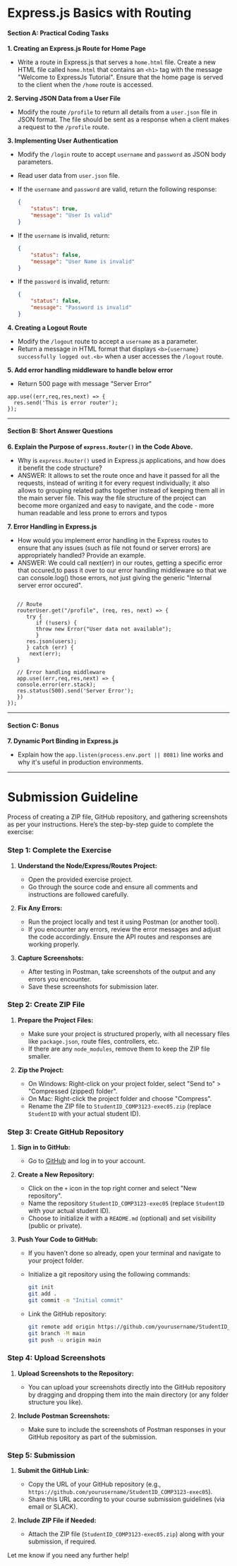 # Express.js Basics with Routing

#### Section A: Practical Coding Tasks

**1. Creating an Express.js Route for Home Page**

- Write a route in Express.js that serves a `home.html` file. Create a new HTML file called `home.html` that contains an `<h1>` tag with the message "Welcome to ExpressJs Tutorial". Ensure that the home page is served to the client when the `/home` route is accessed.

**2. Serving JSON Data from a User File**

- Modify the route `/profile` to return all details from a `user.json` file in JSON format. The file should be sent as a response when a client makes a request to the `/profile` route.

**3. Implementing User Authentication**

- Modify the `/login` route to accept `username` and `password` as JSON body parameters.
- Read user data from `user.json` file.
- If the `username` and `password` are valid, return the following response:

    ```json
    {
        "status": true,
        "message": "User Is valid"
    }
    ```

- If the `username` is invalid, return:

    ```json
    {
        "status": false,
        "message": "User Name is invalid"
    }
    ```

- If the `password` is invalid, return:

    ```json
    {
        "status": false,
        "message": "Password is invalid"
    }
    ```

**4. Creating a Logout Route**

- Modify the `/logout` route to accept a `username` as a parameter.
- Return a message in HTML format that displays `<b>{username} successfully logged out.<b>` when a user accesses the `/logout` route.

**5. Add error handling middleware to handle below error**

- Return 500 page with message "Server Error"
```
app.use((err,req,res,next) => {
  res.send('This is error router');
});
```
---

#### Section B: Short Answer Questions

**6. Explain the Purpose of `express.Router()` in the Code Above.**

- Why is `express.Router()` used in Express.js applications, and how does it benefit the code structure?
- ANSWER: It allows to set the route once and have it passed for all the requests, instead of writing it for every request individually; it also allows to grouping related paths together instead of keeping them all in the main server file. This way the file structure of the project can become more organized and easy to navigate, and the code - more human readable and less prone to errors and typos

**7. Error Handling in Express.js**

- How would you implement error handling in the Express routes to ensure that any issues (such as file not found or server errors) are appropriately handled? Provide an example.
- ANSWER: We could call next(err) in our routes, getting a specific error that occured,to pass it over to our error handling middleware so that we can console.log() those errors, not just giving the generic "Internal server error occured". 
```EXAMPLE

   // Route
   routerUser.get("/profile", (req, res, next) => {
      try {
         if (!users) {
         throw new Error("User data not available");
         }
      res.json(users);
      } catch (err) {
       next(err);
   }

   // Error handling middleware
   app.use((err,req,res,next) => {
   console.error(err.stack);
   res.status(500).send('Server Error');
   })
});
```

---

#### Section C: Bonus

**7. Dynamic Port Binding in Express.js**

- Explain how the `app.listen(process.env.port || 8081)` line works and why it's useful in production environments.

---
# Submission Guideline
 Process of creating a ZIP file, GitHub repository, and gathering screenshots as per your instructions. Here’s the step-by-step guide to complete the exercise:

### Step 1: Complete the Exercise

1. **Understand the Node/Express/Routes Project:**
   - Open the provided exercise project.
   - Go through the source code and ensure all comments and instructions are followed carefully.

2. **Fix Any Errors:**
   - Run the project locally and test it using Postman (or another tool).
   - If you encounter any errors, review the error messages and adjust the code accordingly. Ensure the API routes and responses are working properly.

3. **Capture Screenshots:**
   - After testing in Postman, take screenshots of the output and any errors you encounter.
   - Save these screenshots for submission later.

### Step 2: Create ZIP File

1. **Prepare the Project Files:**
   - Make sure your project is structured properly, with all necessary files like `package.json`, route files, controllers, etc.
   - If there are any `node_modules`, remove them to keep the ZIP file smaller.

2. **Zip the Project:**
   - On Windows: Right-click on your project folder, select "Send to" > "Compressed (zipped) folder".
   - On Mac: Right-click the project folder and choose "Compress".
   - Rename the ZIP file to `StudentID_COMP3123-exec05.zip` (replace `StudentID` with your actual student ID).

### Step 3: Create GitHub Repository

1. **Sign in to GitHub:**
   - Go to [GitHub](https://github.com) and log in to your account.

2. **Create a New Repository:**
   - Click on the `+` icon in the top right corner and select "New repository".
   - Name the repository `StudentID_COMP3123-exec05` (replace `StudentID` with your actual student ID).
   - Choose to initialize it with a `README.md` (optional) and set visibility (public or private).

3. **Push Your Code to GitHub:**
   - If you haven’t done so already, open your terminal and navigate to your project folder.
   - Initialize a git repository using the following commands:

     ```bash
     git init
     git add .
     git commit -m "Initial commit"
     ```

   - Link the GitHub repository:

     ```bash
     git remote add origin https://github.com/yourusername/StudentID_COMP3123-exec05.git
     git branch -M main
     git push -u origin main
     ```

### Step 4: Upload Screenshots

1. **Upload Screenshots to the Repository:**
   - You can upload your screenshots directly into the GitHub repository by dragging and dropping them into the main directory (or any folder structure you like).

2. **Include Postman Screenshots:**
   - Make sure to include the screenshots of Postman responses in your GitHub repository as part of the submission.

### Step 5: Submission

1. **Submit the GitHub Link:**
   - Copy the URL of your GitHub repository (e.g., `https://github.com/yourusername/StudentID_COMP3123-exec05`).
   - Share this URL according to your course submission guidelines (via email or SLACK).

2. **Include ZIP File if Needed:**
   - Attach the ZIP file (`StudentID_COMP3123-exec05.zip`) along with your submission, if required.

Let me know if you need any further help!

